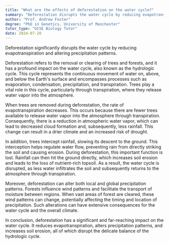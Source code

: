```yaml
---
title: "What are the effects of deforestation on the water cycle?"
summary: "Deforestation disrupts the water cycle by reducing evapotranspiration and altering precipitation patterns."
author: "Prof. Andrew Foster"
degree: "PhD in Genetics, University of Manchester"
tutor_type: "GCSE Biology Tutor"
date: 2024-07-20
---
```


Deforestation significantly disrupts the water cycle by reducing evapotranspiration and altering precipitation patterns.

Deforestation refers to the removal or clearing of trees and forests, and it has a profound impact on the water cycle, also known as the hydrologic cycle. This cycle represents the continuous movement of water on, above, and below the Earth's surface and encompasses processes such as evaporation, condensation, precipitation, and transpiration. Trees play a vital role in this cycle, particularly through transpiration, where they release water vapor into the atmosphere.

When trees are removed during deforestation, the rate of evapotranspiration decreases. This occurs because there are fewer trees available to release water vapor into the atmosphere through transpiration. Consequently, there is a reduction in atmospheric water vapor, which can lead to decreased cloud formation and, subsequently, less rainfall. This change can result in a drier climate and an increased risk of drought.

In addition, trees intercept rainfall, slowing its descent to the ground. This interception helps regulate water flow, preventing rain from directly striking the soil and causing erosion. During deforestation, this important function is lost. Rainfall can then hit the ground directly, which increases soil erosion and leads to the loss of nutrient-rich topsoil. As a result, the water cycle is disrupted, as less water infiltrates the soil and subsequently returns to the atmosphere through transpiration.

Moreover, deforestation can alter both local and global precipitation patterns. Forests influence wind patterns and facilitate the transport of moisture between regions. When vast areas of forest are cleared, these wind patterns can change, potentially affecting the timing and location of precipitation. Such alterations can have extensive consequences for the water cycle and the overall climate.

In conclusion, deforestation has a significant and far-reaching impact on the water cycle. It reduces evapotranspiration, alters precipitation patterns, and increases soil erosion, all of which disrupt the delicate balance of the hydrologic cycle.
    